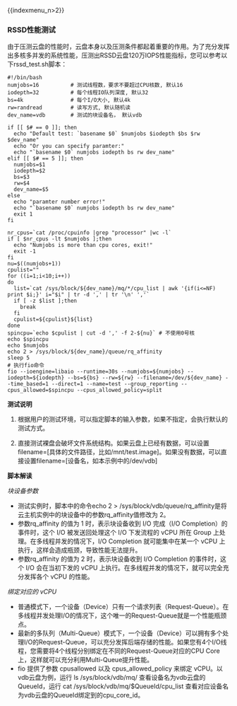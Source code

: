 {{indexmenu_n>2}}

### RSSD性能测试
由于压测云盘的性能时，云盘本身以及压测条件都起着重要的作用。为了充分发挥出多核多并发的系统性能，压测出RSSD云盘120万IOPS性能指标，您可以参考以下rssd_test.sh脚本：

``` 
#!/bin/bash     
numjobs=16          # 测试线程数，要求不要超过CPU核数, 默认16
iodepth=32          # 每个线程IO队列深度, 默认32
bs=4k               # 每个I/O大小, 默认4k
rw=randread         # 读写方式, 默认随机读
dev_name=vdb        # 测试的块设备名， 默认vdb

if [[ $# == 0 ]]; then
  echo "Default test: `basename $0` $numjobs $iodepth $bs $rw $dev_name"
  echo "Or you can specify paramter:"
  echo "`basename $0` numjobs iodepth bs rw dev_name"
elif [[ $# == 5 ]]; then
  numjobs=$1
  iodepth=$2
  bs=$3
  rw=$4
  dev_name=$5
else
  echo "paramter number error!"
  echo "`basename $0` numjobs iodepth bs rw dev_name"
  exit 1
fi

nr_cpus=`cat /proc/cpuinfo |grep "processor" |wc -l`
if [ $nr_cpus -lt $numjobs ];then
  echo "Numjobs is more than cpu cores, exit!"
  exit -1
fi
nu=$((numjobs+1))
cpulist=""
for ((i=1;i<10;i++))
do
  list=`cat /sys/block/${dev_name}/mq/*/cpu_list | awk '{if(i<=NF) print $i;}' i="$i" | tr -d ',' | tr '\n' ','`
  if [ -z $list ];then
    break
  fi
  cpulist=${cpulist}${list}
done
spincpu=`echo $cpulist | cut -d ',' -f 2-${nu}` # 不使用0号核
echo $spincpu
echo $numjobs
echo 2 > /sys/block/${dev_name}/queue/rq_affinity
sleep 5
# 执行fio命令
fio --ioengine=libaio --runtime=30s --numjobs=${numjobs} --iodepth=${iodepth} --bs=${bs} --rw=${rw} --filename=/dev/${dev_name} --time_based=1 --direct=1 --name=test --group_reporting --cpus_allowed=$spincpu --cpus_allowed_policy=split

```
**测试说明** 

1. 根据用户的测试环境，可以指定脚本的输入参数，如果不指定，会执行默认的测试方式。

2. 直接测试裸盘会破坏文件系统结构。如果云盘上已经有数据，可以设置filename=[具体的文件路径，比如/mnt/test.image]。如果没有数据，可以直接设置filename=[设备名，如本示例中的/dev/vdb]

**脚本解读** 

*块设备参数*

  * 测试实例时，脚本中的命令echo 2 > /sys/block/vdb/queue/rq_affinity是将云主机实例中的块设备中的参数rq_affinity值修改为 2。
  * 参数rq_affinity 的值为 1 时，表示块设备收到 I/O 完成（I/O Completion）的事件时，这个 I/O 被发送回处理这个 I/O 下发流程的 vCPU 所在 Group 上处理。在多线程并发的情况下，I/O Completion 就可能集中在某一个 vCPU 上执行，这样会造成瓶颈，导致性能无法提升。
  * 参数rq_affinity 的值为 2 时，表示块设备收到 I/O Completion 的事件时，这个 I/O 会在当初下发的 vCPU 上执行。在多线程并发的情况下，就可以完全充分发挥各个 vCPU 的性能。

*绑定对应的 vCPU*

  * 普通模式下，一个设备（Device）只有一个请求列表（Request-Queue）。在多线程并发处理I/O的情况下，这个唯一的Request-Queue就是一个性能瓶颈点。
  * 最新的多队列（Multi-Queue）模式下，一个设备（Device）可以拥有多个处理I/O的Request-Queue，可以充分发挥后端存储的性能。如果您有4个I/O线程，您需要将4个线程分别绑定在不同的Request-Queue对应的CPU Core上，这样就可以充分利用Multi-Queue提升性能。
  * fio 提供了参数 cpusallowed 以及 cpus_allowed_policy 来绑定 vCPU。以vdb云盘为例，运行 ls /sys/block/vdb/mq/ 查看设备名为vdb云盘的QueueId，运行 cat /sys/block/vdb/mq/$QueueId/cpu_list 查看对应设备名为vdb云盘的QueueId绑定到的cpu_core_id。

